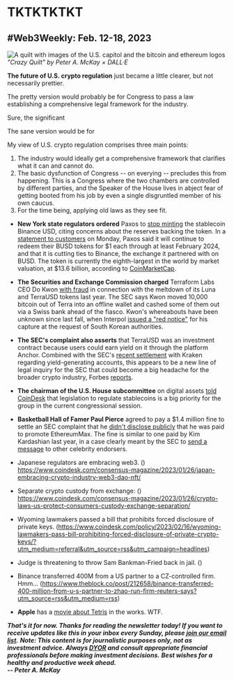 # TKTKTKTKT
## #Web3Weekly: Feb. 12-18, 2023

![A quilt with images of the U.S. capitol and the bitcoin and ethereum logos](https://w3w.news/img/illos/crazy-quilt-final.jpg)
*"Crazy Quilt" by Peter A. McKay × DALL·E*

**The future of U.S. crypto regulation** just became a little clearer, but not necessarily prettier.

The pretty version would probably be for Congress to pass a law establishing a comprehensive legal framework for the industry. 

Sure, the significant

The sane version would be for

<!-- Re-top, rewrite to focus on regulation... -->

My view of U.S. crypto regulation comprises three main points:

1. The industry would ideally get a comprehensive framework that clarifies what it can and cannot do.
2. The basic dysfunction of Congress -- on everying -- precludes this from happening. This is a Congress where the two chambers are controlled by different parties, and the Speaker of the House lives in abject fear of getting booted from his job by even a single disgruntled member of his own caucus.
3. For the time being, applying old laws as they see fit.

- **New York state regulators ordered** Paxos to [stop minting](https://www.dfs.ny.gov/consumers/alerts/Paxos_and_Binance) the stablecoin Binance USD, citing concerns about the reserves backing the token. In a [statement to customers](https://paxos.com/2023/02/13/paxos-will-halt-minting-new-busd-tokens/) on Monday, Paxos said it will continue to redeem their BUSD tokens for $1 each through at least February 2024, and that it is cutting ties to Binance, the exchange it partnered with on BUSD. The token is currently the eighth-largest in the world by market valuation, at $13.6 billion, according to [CoinMarketCap](https://coinmarketcap.com/currencies/binance-usd/).

- **The Securities and Exchange Commission charged** Terraform Labs CEO Do Kwon [with fraud](https://www.sec.gov/news/press-release/2023-32) in connection with the meltdown of its Luna and TerraUSD tokens last year. The SEC says Kwon moved 10,000 bitcoin out of Terra into an offline wallet and cashed some of them out via a Swiss bank ahead of the fiasco. Kwon's whereabouts have been unknown since last fall, when Interpol [issued a "red notice"](https://www.nytimes.com/2022/09/26/business/interpol-do-kwon-korea-crypto.html) for his capture at the request of South Korean authorities.   

- **The SEC's complaint also asserts** that TerraUSD was an investment contract because users could earn yield on it through the platform Anchor.
Combined with the SEC's [recent settlement](https://www.sec.gov/news/press-release/2023-25) with Kraken regarding yield-generating accounts, this appears to be a new line of legal inquiry for the SEC that could become a big headache for the broader crypto industry, Forbes [reports](https://www.forbes.com/sites/digital-assets/2023/02/17/sec-claims-new-turf-in-lawsuit-against-terrausd-stablecoin-creator/).

- **The chairman of the U.S. House subcommittee** on digital assets [told CoinDesk](https://www.coindesk.com/consensus-magazine/2023/01/26/stablecoin-regulation-is-first-on-new-subcommittees-to-do-list-says-chairman/) that legislation to regulate stablecoins is a big priority for the group in the current congressional session.

- **Basketball Hall of Famer Paul Pierce** agreed to pay a $1.4 million fine to settle an SEC complaint that he [didn't disclose publicly](https://www.cbsnews.com/boston/news/paul-pierce-paying-million-settlement-sec-cryptocurrency-violations-ethereummax/) that he was paid to promote EthereumMax. The fine is similar to one paid by Kim Kardashian last year, in a case clearly meant by the SEC to [send a message](https://www.theblock.co/post/212937/sec-warns-celebrities-after-charging-nba-hall-of-famer-over-crypto-promotion) to other celebrity endorsers.

- Japanese regulators are embracing web3. () https://www.coindesk.com/consensus-magazine/2023/01/26/japan-embracing-crypto-industry-web3-dao-nft/

- Separate crypto custody from exchange: () https://www.coindesk.com/consensus-magazine/2023/01/26/crypto-laws-us-protect-consumers-custody-exchange-separation/

- Wyoming lawmakers passed a bill that prohibits forced disclosure of private keys. (https://www.coindesk.com/policy/2023/02/16/wyoming-lawmakers-pass-bill-prohibiting-forced-disclosure-of-private-crypto-keys/?utm_medium=referral&utm_source=rss&utm_campaign=headlines)

- Judge is threatening to throw Sam Bankman-Fried back in jail. () <!-- Need link... Meanwhile... All the people who chipped in to pay Sam Bankman-Fried's bail have ties to Stanford University. The incident is emblematic of why the traditional tech industry in Northern California is losing prestige, says TKTKTKTKTKT. (https://www.coindesk.com/consensus-magazine/2023/02/16/bankman-frieds-stanford-connected-backers-and-the-decline-of-tech-prestige/?utm_medium=referral&utm_source=rss&utm_campaign=headlines) -->

- Binance transferred 400M from a US partner to a CZ-controlled firm. Hmm... (https://www.theblock.co/post/212658/binance-transferred-400-million-from-u-s-partner-to-zhao-run-firm-reuters-says?utm_source=rss&utm_medium=rss)

- **Apple** has a [movie about Tetris](https://www.youtube.com/watch?v=Hcfbg994fu4) in the works. WTF.

_**That's it for now. Thanks for reading the newsletter today! If you want to receive updates like this in your inbox every Sunday, please [join our email list](https://w3w.news).**_
_**Note: This content is for journalistic purposes only, not as investment advice. Always [DYOR](https://www.urbandictionary.com/define.php?term=DYOR) and consult appropriate financial professionals before making investment decisions.**_
_**Best wishes for a healthy and productive week ahead.**_  
_**-- Peter A. McKay**_  
